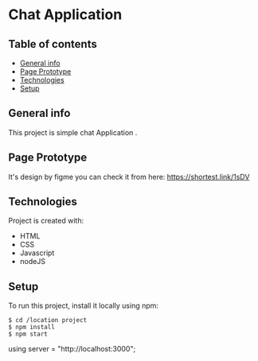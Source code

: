 # Chat Application
## Table of contents
* [General info](#general-info)
* [Page Prototype](#page-prototype)
* [Technologies](#technologies)
* [Setup](#setup)

 
 ## General info
This project is simple chat Application .
	
## Page Prototype
 It's design by figme you can check it from here:
 https://shortest.link/1sDV
 
 
## Technologies
Project is created with:
* HTML
* CSS
* Javascript 
* nodeJS

## Setup
To run this project, install it locally using npm:

```
$ cd /location project
$ npm install
$ npm start
```
using server = "http://localhost:3000";
